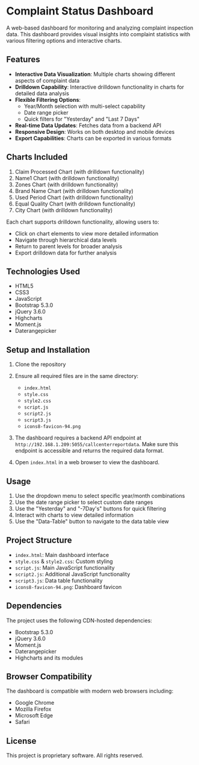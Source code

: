 # Complaint Status Dashboard

A web-based dashboard for monitoring and analyzing complaint inspection data. This dashboard provides visual insights into complaint statistics with various filtering options and interactive charts.

## Features

- **Interactive Data Visualization**: Multiple charts showing different aspects of complaint data
- **Drilldown Capability**: Interactive drilldown functionality in charts for detailed data analysis
- **Flexible Filtering Options**:
  - Year/Month selection with multi-select capability
  - Date range picker
  - Quick filters for "Yesterday" and "Last 7 Days"
- **Real-time Data Updates**: Fetches data from a backend API
- **Responsive Design**: Works on both desktop and mobile devices
- **Export Capabilities**: Charts can be exported in various formats

## Charts Included

1. Claim Processed Chart (with drilldown functionality)
2. Name1 Chart (with drilldown functionality)
3. Zones Chart (with drilldown functionality)
4. Brand Name Chart (with drilldown functionality)
5. Used Period Chart (with drilldown functionality)
6. Equal Quality Chart (with drilldown functionality)
7. City Chart (with drilldown functionality)

Each chart supports drilldown functionality, allowing users to:
- Click on chart elements to view more detailed information
- Navigate through hierarchical data levels
- Return to parent levels for broader analysis
- Export drilldown data for further analysis

## Technologies Used

- HTML5
- CSS3
- JavaScript
- Bootstrap 5.3.0
- jQuery 3.6.0
- Highcharts
- Moment.js
- Daterangepicker

## Setup and Installation

1. Clone the repository
2. Ensure all required files are in the same directory:
   - `index.html`
   - `style.css`
   - `style2.css`
   - `script.js`
   - `script2.js`
   - `script3.js`
   - `icons8-favicon-94.png`

3. The dashboard requires a backend API endpoint at `http://192.168.1.209:5055/callcenterreportdata`. Make sure this endpoint is accessible and returns the required data format.

4. Open `index.html` in a web browser to view the dashboard.

## Usage

1. Use the dropdown menu to select specific year/month combinations
2. Use the date range picker to select custom date ranges
3. Use the "Yesterday" and "-7Day's" buttons for quick filtering
4. Interact with charts to view detailed information
5. Use the "Data-Table" button to navigate to the data table view

## Project Structure

- `index.html`: Main dashboard interface
- `style.css` & `style2.css`: Custom styling
- `script.js`: Main JavaScript functionality
- `script2.js`: Additional JavaScript functionality
- `script3.js`: Data table functionality
- `icons8-favicon-94.png`: Dashboard favicon

## Dependencies

The project uses the following CDN-hosted dependencies:
- Bootstrap 5.3.0
- jQuery 3.6.0
- Moment.js
- Daterangepicker
- Highcharts and its modules

## Browser Compatibility

The dashboard is compatible with modern web browsers including:
- Google Chrome
- Mozilla Firefox
- Microsoft Edge
- Safari

## License

This project is proprietary software. All rights reserved. 